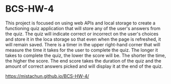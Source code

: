 # BCS-HW-4

This project is focused on using web APIs and local storage to create a functioning quiz application that will store any of the user's answers from the quiz. The quiz will indicate correct or incorrect on the user's choices and store it in the loca storage so that even when the page is refreshed, it will remain saved. There is a timer in the upper right-hand corner that will measure the time it takes for the user to complete the quiz. The longer it takes to complete the quiz, the lower the score will be. The shorter the time, the higher the score. The end score takes the duration of the quiz and the amount of correct answers picked and will display it at the end of the quiz.

https://mistachun.github.io/BCS-HW-4/